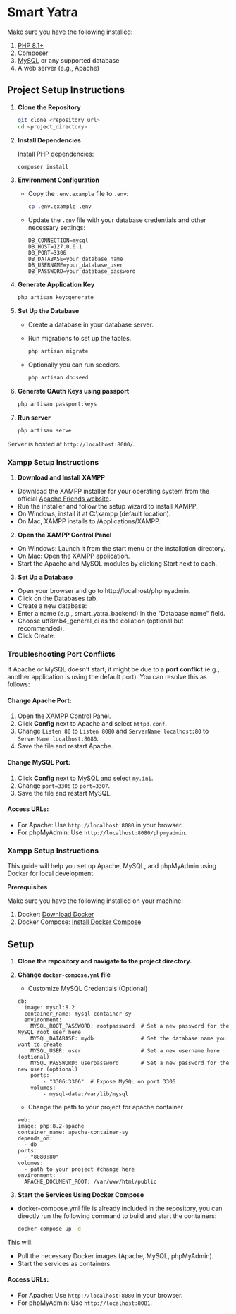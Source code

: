 # Smart Yatra

Make sure you have the following installed:

1. [PHP 8.1+](https://www.php.net/downloads)
2. [Composer](https://getcomposer.org/download/)
3. [MySQL](https://dev.mysql.com/downloads/) or any supported database
4. A web server (e.g., Apache)

## Project Setup Instructions

1.  **Clone the Repository**
    ```bash
    git clone <repository_url>
    cd <project_directory>
    ```
2.  **Install Dependencies**

    Install PHP dependencies:

    ```bash
    composer install
    ```

3.  **Environment Configuration**

    -   Copy the `.env.example` file to `.env`:

        ```bash
        cp .env.example .env
        ```

    -   Update the `.env` file with your database credentials and other necessary settings:

        ```env
        DB_CONNECTION=mysql
        DB_HOST=127.0.0.1
        DB_PORT=3306
        DB_DATABASE=your_database_name
        DB_USERNAME=your_database_user
        DB_PASSWORD=your_database_password
        ```

4.  **Generate Application Key**

    ```bash
    php artisan key:generate
    ```

5.  **Set Up the Database**

    -   Create a database in your database server.
    -   Run migrations to set up the tables.

        ```bash
        php artisan migrate
        ```

    -   Optionally you can run seeders.

        ```bash
        php artisan db:seed
        ```

6.  **Generate OAuth Keys using passport**

    ```bash
    php artisan passport:keys
    ```

7.  **Run server**

    ```bash
    php artisan serve
    ```

Server is hosted at `http://localhost:8000/`.

### Xampp Setup Instructions

1. **Download and Install XAMPP**

-   Download the XAMPP installer for your operating system from the official [Apache Friends website](https://www.apachefriends.org/).
-   Run the installer and follow the setup wizard to install XAMPP.
-   On Windows, install it at C:\xampp (default location).
-   On Mac, XAMPP installs to /Applications/XAMPP.

2. **Open the XAMPP Control Panel**

-   On Windows: Launch it from the start menu or the installation directory.
-   On Mac: Open the XAMPP application.
-   Start the Apache and MySQL modules by clicking Start next to each.

3. **Set Up a Database**

-   Open your browser and go to http://localhost/phpmyadmin.
-   Click on the Databases tab.
-   Create a new database:
-   Enter a name (e.g., smart_yatra_backend) in the "Database name" field.
-   Choose utf8mb4_general_ci as the collation (optional but recommended).
-   Click Create.

### Troubleshooting Port Conflicts

If Apache or MySQL doesn't start, it might be due to a **port conflict** (e.g., another application is using the default port). You can resolve this as follows:

#### Change Apache Port:

1. Open the XAMPP Control Panel.
2. Click **Config** next to Apache and select `httpd.conf`.
3. Change `Listen 80` to `Listen 8080` and `ServerName localhost:80` to `ServerName localhost:8080`.
4. Save the file and restart Apache.

#### Change MySQL Port:

1. Click **Config** next to MySQL and select `my.ini`.
2. Change `port=3306` to `port=3307`.
3. Save the file and restart MySQL.

#### Access URLs:

-   For Apache: Use `http://localhost:8080` in your browser.
-   For phpMyAdmin: Use `http://localhost:8080/phpmyadmin`.

### Xampp Setup Instructions

This guide will help you set up Apache, MySQL, and phpMyAdmin using Docker for local development.

**Prerequisites**

Make sure you have the following installed on your machine:

1. Docker: [Download Docker](https://www.docker.com/products/docker-desktop/)
2. Docker Compose: [Install Docker Compose](https://docs.docker.com/compose/install/)

## Setup

1. **Clone the repository and navigate to the project directory.**
2. **Change `docker-compose.yml` file**

    - Customize MySQL Credentials (Optional)

    ```docker-compose
    db:
      image: mysql:8.2
      container_name: mysql-container-sy
      environment:
        MYSQL_ROOT_PASSWORD: rootpassword  # Set a new password for the MySQL root user here
        MYSQL_DATABASE: mydb               # Set the database name you want to create
        MYSQL_USER: user                   # Set a new username here (optional)
        MYSQL_PASSWORD: userpassword       # Set a new password for the new user (optional)
        ports:
            - "3306:3306"  # Expose MySQL on port 3306
        volumes:
            - mysql-data:/var/lib/mysql
    ```

    - Change the path to your project for apache container

    ```docker-compose
    web:
    image: php:8.2-apache
    container_name: apache-container-sy
    depends_on:
      - db
    ports:
      - "8080:80"
    volumes:
      - path to your project #change here
    environment:
      APACHE_DOCUMENT_ROOT: /var/www/html/public
    ```

3. **Start the Services Using Docker Compose**

-   docker-compose.yml file is already included in the repository, you can directly run the following command to build and start the containers:

    ```bash
    docker-compose up -d
    ```

This will:

-   Pull the necessary Docker images (Apache, MySQL, phpMyAdmin).
-   Start the services as containers.

#### Access URLs:

-   For Apache: Use `http://localhost:8080` in your browser.
-   For phpMyAdmin: Use `http://localhost:8081`.
